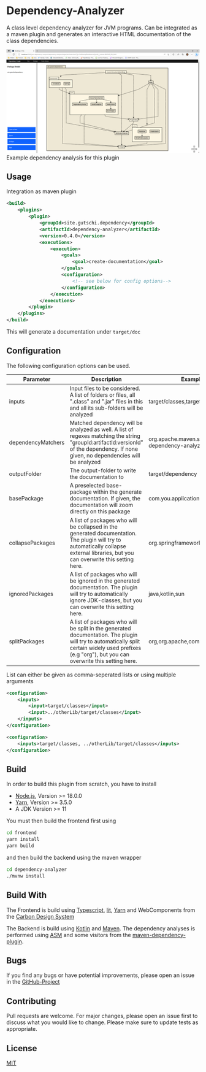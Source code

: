 # Dependency-Analyzer

A class level dependency analyzer for JVM programs. Can be integrated as a maven plugin and generates an interactive HTML documentation of the class dependencies.

![](doc/Screenshot.png)
Example dependency analysis for this plugin

## Usage

Integration as maven plugin

```xml
<build>
    <plugins>
        <plugin>
            <groupId>site.gutschi.dependency</groupId>
            <artifactId>dependency-analyzer</artifactId>
            <version>0.4.0</version>
            <executions>
                <execution>
                    <goals>
                        <goal>create-documentation</goal>
                    </goals>
                    <configuration>
                        <!-- see below for config options-->
                    </configuration>
                </execution>
            </executions>
        </plugin>
    </plugins>
</build>
```

This will generate a documentation under `target/doc`

## Configuration

The following configuration options can be used. 

| Parameter            | Description                                                                                                                                                                                        | Example                                              | Default                          |
|----------------------|----------------------------------------------------------------------------------------------------------------------------------------------------------------------------------------------------|------------------------------------------------------|----------------------------------|
| inputs               | Input files to be considered. A list of folders or files, all ".class" and ".jar" files in this and all its sub-folders will be analyzed                                                           | target/classes,target/project.jar                    | ${project.build.outputDirectory} |
| dependencyMatchers   | Matched dependency will be analyzed as well. A list of regexes matching the string "groupId:artifactId:versionId" of the dependency. If none given, no dependencies will be analyzed               | org.apache.maven.shared:maven-dependency-analyzer:.* | -                                |
| outputFolder         | The output-folder to write the documentation to                                                                                                                                                    | target/dependency                                    | ${project.build.directory}/doc            |
| basePackage          | A preselected base-package within the generate documentation. If given, the documentation will zoom directly on this package                                                                       | com.you.application                                  | -                                |
| collapsePackages     | A list of packages who will be collapsed in the generated documentation. The plugin will try to automatically collapse external libraries, but you can overwrite this setting here.                | org.springframework,com.google                       | -                                |
| ignoredPackages      | A list of packages who will be ignored in the generated documentation. The plugin will try to automatically ignore JDK-classes, but you can overwrite this setting here.                           | java,kotlin,sun                                      | -                                |
| splitPackages        | A list of packages who will be split in the generated documentation. The plugin will try to automatically split certain widely used prefixes (e.g "org"), but you can overwrite this setting here. | org,org.apache,com                                   | -                                |

List can either be given as comma-seperated lists or using multiple arguments

```xml
<configuration>
    <inputs>
        <input>target/classes</input>
        <input>../otherLib/target/classes</input>
    </inputs>
</configuration>
```

```xml
<configuration>
    <inputs>target/classes, ../otherLib/target/classes</inputs>
</configuration>
```

## Build
In order to build this plugin from scratch, you have to install
* [Node.js](https://nodejs.org/en), Version >= 18.0.0
* [Yarn](https://yarnpkg.com/), Version >= 3.5.0
* A JDK Version >= 11

You must then build the frontend first using
```bash
cd frontend
yarn install
yarn build
```

and then build the backend using the maven wrapper
```bash
cd dependency-analyzer
./mvnw install
```

## Build With
The Frontend is build using [Typescript](https://www.typescriptlang.org/), [lit](https://lit.dev/), [Yarn](https://yarnpkg.com/) and WebComponents from the [Carbon Design System](https://web-components.carbondesignsystem.com/)

The Backend is build using [Kotlin](https://kotlinlang.org/) and [Maven](https://maven.apache.org/). The dependency analyses is performed using [ASM](https://asm.ow2.io/) and some visitors from the [maven-dependency-plugin](https://maven.apache.org/plugins/maven-dependency-plugin/). 

## Bugs
If you find any bugs or have potential improvements, please open an issue in the [GitHub-Project](https://github.com/lizzyTheLizard/java-dependency-analyzer/issues)

## Contributing
Pull requests are welcome. For major changes, please open an issue first  to discuss what you would like to change.
Please make sure to update tests as appropriate.

## License
[MIT](https://choosealicense.com/licenses/mit/)
